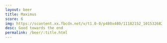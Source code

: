 ```yaml
---
layout: beer
title: Maximus
score: 6
img: https://scontent.xx.fbcdn.net/v/t1.0-0/p480x480/11182152_10153268299603745_965318376264137516_n.jpg?oh=140aed3c6674c2e7636dd3d205f64c75&oe=590B0D11
desc: Good towards the end
permalink: /beer/:title.html
---
```

